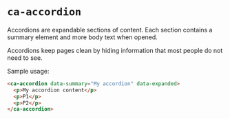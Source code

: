 # `ca-accordion`

Accordions are expandable sections of content. Each section contains a summary element and more body text when opened.

Accordions keep pages clean by hiding information that most people do not need to see.

Sample usage:

```html
<ca-accordion data-summary="My accordion" data-expanded>
  <p>My accordion content</p>
  <p>P1</p>
  <p>P2</p>
</ca-accordion>
```
